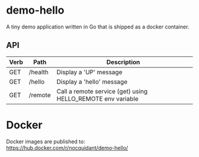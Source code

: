 # demo-hello

A tiny demo application written in Go that is shipped as a docker container.

## API 

| Verb | Path   | Description |
| ---- | ------ | ----------- |
| GET  | /health | Display a 'UP' message |
| GET  | /hello | Display a 'hello' message |
| GET  | /remote  | Call a remote service (get) using HELLO_REMOTE env variable |

# Docker

Docker images are published to: https://hub.docker.com/r/nocquidant/demo-hello/